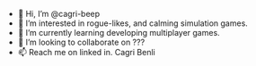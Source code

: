 - 👋 Hi, I’m @cagri-beep
- 👀 I’m interested in rogue-likes, and calming simulation games.
- 🌱 I’m currently learning developing multiplayer games.
- 💞️ I’m looking to collaborate on ???
- 📫 Reach me on linked in. Cagri Benli
